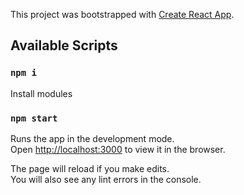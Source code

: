 This project was bootstrapped with [Create React App](https://github.com/facebook/create-react-app).

## Available Scripts

### `npm i`
Install modules 

### `npm start`

Runs the app in the development mode. <br />
Open [http://localhost:3000](http://localhost:3000) to view it in the browser.

The page will reload if you make edits.<br />
You will also see any lint errors in the console.

